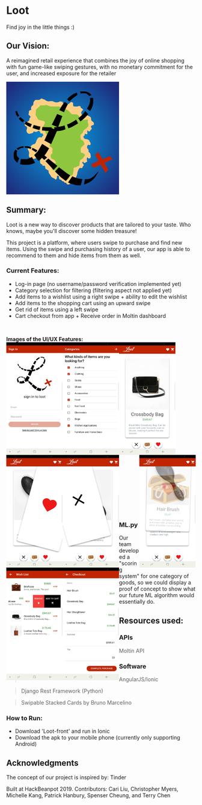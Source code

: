 # Loot
Find joy in the little things :)

## Our Vision:
A reimagined retail experience that combines the joy of online shopping with fun game-like swiping gestures, with no monetary commitment for the user, and increased exposure for the retailer
<br />

<img src = "https://github.com/scheung97/Loot/blob/master/Images/Logo.png" align = center width = 300 height = 300/>


## Summary:
Loot is a new way to discover products that are tailored to your taste. Who knows, maybe you'll discover some hidden treasure!

This project is a platform, where users swipe to purchase and find new items. Using the swipe and purchasing history of a user, our app is able to recommend to them and hide items from them as well.

### Current Features:
- Log-in page (no username/password verification implemented yet)
- Category selection for filtering (filtering aspect not applied yet)
- Add items to a wishlist using a right swipe + ability to edit the wishlist
- Add items to the shopping cart using an upward swipe
- Get rid of items using a left swipe
- Cart checkout from app + Receive order in Moltin dashboard

 <br />

__Images of the UI/UX Features:__
<br />
<img src="https://github.com/scheung97/Loot/blob/master/Images/login-page.jpg" align = left width = 150 height = 300/>
<img src="https://github.com/scheung97/Loot/blob/master/Images/Categories.jpg" align = left width = 150 height = 300/>
<img src="https://github.com/scheung97/Loot/blob/master/Images/MainScreen.jpg" align = left width = 150 height = 300/>
<img src="https://github.com/scheung97/Loot/blob/master/Images/SwipeUP.jpg" align = right width = 150 height = 300/>
<img src="https://github.com/scheung97/Loot/blob/master/Images/SwipeRight.jpg" align = left width = 150 height = 300/>
<img src="https://github.com/scheung97/Loot/blob/master/Images/SwipeLeft.jpg" align = left width = 150 height = 300/>
<img src="https://github.com/scheung97/Loot/blob/master/Images/Wishlist.jpg"  align = left width = 150 height = 300/>
<img src="https://github.com/scheung97/Loot/blob/master/Images/CheckoutPage.jpg"  align = left width = 150 height = 300/>
<br /> <br /> <br /> <br /> <br /> <br /> <br /> <br /> <br /> <br /> <br /> <br /> <br /> <br /> <br /> <br /> <br /> <br /> <br /> <br /> <br /> <br /> <br /> <br /> <br /><br />

### ML.py
Our team developed a "scoring system" for one category of goods, so we could display a proof of concept to show what our future ML algorithm would essentially do.

## Resources used:
### APIs
> Moltin API

### Software
> AngularJS/Ionic

> Django Rest Framework (Python)

> Swipable Stacked Cards by Bruno Marcelino

### How to Run: 
- Download 'Loot-front' and run in Ionic <br />
- Download the apk to your mobile phone (currently only supporting Android)


## Acknowledgments
The concept of our project is inspired by: Tinder

Built at HackBeanpot 2019.
Contributors: Cari Liu, Christopher Myers, Michelle Kang, Patrick Hanbury, Spenser Cheung, and Terry Chen
